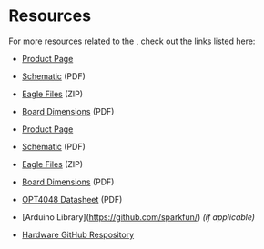 # Resources
<!-- This section should include all the relevant documentation and product files (Eagle files, schematic, datasheet(s), landing pages, etc. and any relevant tutorials to go beyond the Hookup Guide.) -->

For more resources related to the <Product Name>, check out the links listed here: 


* [Product Page](https://www.sparkfun.com/products/22638)
* [Schematic](assets/board_files/22638-SparkFun_Color_Sensor_OPT4048-Schematic.pdf) (PDF)
* [Eagle Files](assets/board_files/22638-SparkFun_Color_Sensor_OPT4048-EagleFiles.zip) (ZIP)
* [Board Dimensions](assets/board_files/22638-SparkFun_Color_Sensor_OPT4048-BoardOutline.png) (PDF)


* [Product Page](https://www.sparkfun.com/products/22639)
* [Schematic](assets/board_files/22639-SparkFun_Color_Sensor_OPT4048-Mini-Schematic.pdf) (PDF)
* [Eagle Files](assets/board_files/22639-SparkFun_Color_Sensor_OPT4048_Mini-EagleFiles.zip) (ZIP)
* [Board Dimensions](assets/board_files/22639-SparkFun_Color_Sensor_OPT4048-Mini-BoardOutline.png) (PDF)




* [OPT4048 Datasheet](assets/board_files/opt4048.pdf) (PDF)
* [Arduino Library](https://github.com/sparkfun/<Arduino Library Name>) *(if applicable)*
* [Hardware GitHub Respository](https://github.com/sparkfun/SparkFun_Tristimulus_Color_Sensor-OPT4048)



